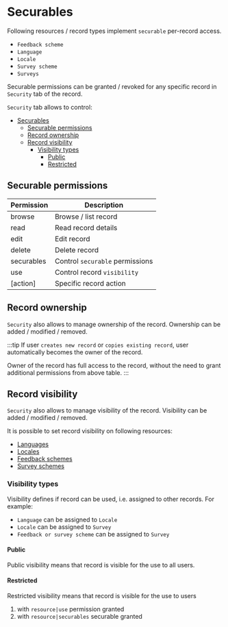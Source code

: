 # Securables

Following resources / record types implement `securable` per-record access.

- `Feedback scheme`
- `Language`
- `Locale`
- `Survey scheme`
- `Surveys`

Securable permissions can be granted / revoked for any specific record in `Security` tab of the record.

`Security` tab allows to control:

<!-- prettier-ignore -->
- [Securables](#securables)
  - [Securable permissions](#securable-permissions)
  - [Record ownership](#record-ownership)
  - [Record visibility](#record-visibility)
    - [Visibility types](#visibility-types)
      - [Public](#public)
      - [Restricted](#restricted)

## Securable permissions

| Permission | Description                     |
| ---------- | ------------------------------- |
| browse     | Browse / list record            |
| read       | Read record details             |
| edit       | Edit record                     |
| delete     | Delete record                   |
| securables | Control `securable` permissions |
| use        | Control record `visibility`     |
| [action]   | Specific record action          |

## Record ownership

`Security` also allows to manage ownership of the record. Ownership can be added / modified / removed.

:::tip
If user `creates new record` or `copies existing record`, user automatically becomes the owner of the record.

Owner of the record has full access to the record, without the need to grant additional permissions from above table.
:::

## Record visibility

`Security` also allows to manage visibility of the record. Visibility can be added / modified / removed.

It is possible to set record visibility on following resources:

- [Languages](/admin/localization/languages)
- [Locales](/admin/localization/locales)
- [Feedback schemes](/admin/feedback/schemes)
- [Survey schemes](/admin/surveys/schemes)

### Visibility types

Visibility defines if record can be used, i.e. assigned to other records. For example:

- `Language` can be assigned to `Locale`
- `Locale` can be assigned to `Survey`
- `Feedback or survey scheme` can be assigned to `Survey`

#### Public

Public visibility means that record is visible for the use to all users.

#### Restricted

Restricted visibility means that record is visible for the use to users

1. with `resource|use` permission granted
2. with `resource|securables` securable granted
